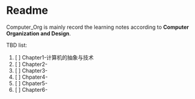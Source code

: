 # Readme

Computer_Org is mainly record the learning notes according to **Computer Organization and Design**.

TBD list:
1. [ ] Chapter1-计算机的抽象与技术
2. [ ] Chapter2-
3. [ ] Chapter3-
4. [ ] Chpater4-
5. [ ] Chpater5-
6. [ ] Chapter6-